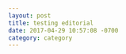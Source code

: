 ```yaml
---
layout: post
title: testing editorial
date: 2017-04-29 10:57:08 -0700
category: category
---
```




